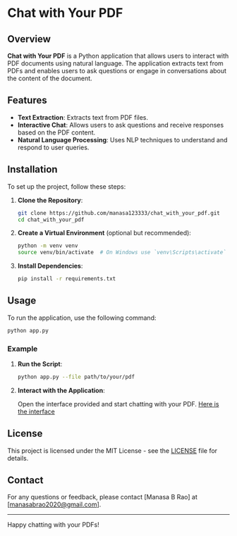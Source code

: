 # Chat with Your PDF

## Overview

**Chat with Your PDF** is a Python application that allows users to interact with PDF documents using natural language. The application extracts text from PDFs and enables users to ask questions or engage in conversations about the content of the document.

## Features

- **Text Extraction**: Extracts text from PDF files.
- **Interactive Chat**: Allows users to ask questions and receive responses based on the PDF content.
- **Natural Language Processing**: Uses NLP techniques to understand and respond to user queries.

## Installation

To set up the project, follow these steps:

1. **Clone the Repository**:

   ```bash
   git clone https://github.com/manasa123333/chat_with_your_pdf.git
   cd chat_with_your_pdf
   ```

2. **Create a Virtual Environment** (optional but recommended):

   ```bash
   python -m venv venv
   source venv/bin/activate  # On Windows use `venv\Scripts\activate`
   ```

3. **Install Dependencies**:

   ```bash
   pip install -r requirements.txt
   ```

## Usage

To run the application, use the following command:

```bash
python app.py
```

### Example

1. **Run the Script**:

   ```bash
   python app.py --file path/to/your/pdf
   ```

2. **Interact with the Application**:

   Open the interface provided and start chatting with your PDF.
   [Here is the interface](https://huggingface.co/spaces/Manasa1/Chat_With_your_docs)


## License

This project is licensed under the MIT License - see the [LICENSE](LICENSE) file for details.

## Contact

For any questions or feedback, please contact [Manasa B Rao] at [manasabrao2020@gmail.com].

---

Happy chatting with your PDFs!
